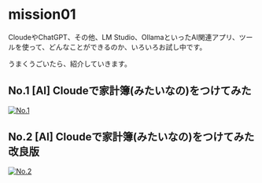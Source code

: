 # mission01

CloudeやChatGPT、その他、LM Studio、OllamaといったAI関連アプリ、ツールを使って、どんなことができるのか、いろいろお試し中です。

うまくうごいたら、紹介していきます。


## No.1 [AI] Cloudeで家計簿(みたいなの)をつけてみた

[![No.1](https://img.youtube.com/vi/FOm20QzFfno/maxresdefault.jpg)](https://www.youtube.com/watch?v=FOm20QzFfno)

## No.2 [AI] Cloudeで家計簿(みたいなの)をつけてみた 改良版

[![No.2](https://img.youtube.com/vi/rIbLkkyl_TY/maxresdefault.jpg)](https://youtube.com/shorts/rIbLkkyl_TY)

